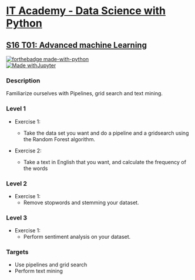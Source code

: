 # [IT Academy - Data Science with Python](https://www.barcelonactiva.cat/es/itacademy)
## [S16 T01: Advanced machine Learning](https://github.com/jesussantana/Advanced-Machine-Learning/blob/main/notebooks/S16_T01_Advanced_Machine_Learning.ipynb)

[![forthebadge made-with-python](http://ForTheBadge.com/images/badges/made-with-python.svg)](https://www.python.org/)  
[![Made withJupyter](https://img.shields.io/badge/Made%20with-Jupyter-orange?style=for-the-badge&logo=Jupyter)](https://jupyter.org/try)  


### Description

Familiarize ourselves with Pipelines, grid search and text mining.


### Level 1

- Exercise 1: 
  - Take the data set you want and do a pipeline and a gridsearch using the Random Forest algorithm.

- Exercise 2: 
  - Take a text in English that you want, and calculate the frequency of the words

### Level 2

- Exercise 1: 
  - Remove stopwords and stemming your dataset.

### Level 3

- Exercise 1: 
  - Perform sentiment analysis on your dataset.


### Targets

- Use pipelines and grid search
- Perform text mining
